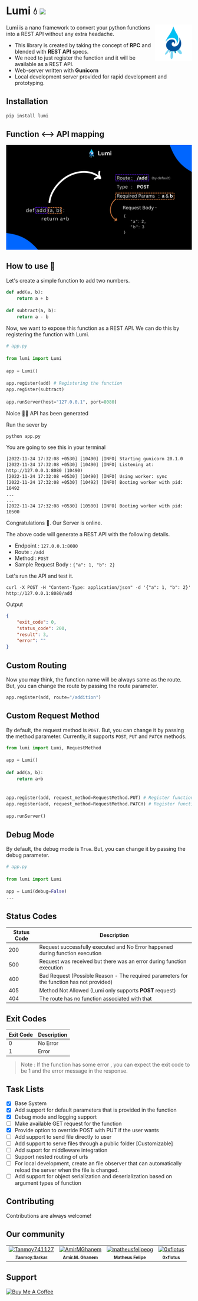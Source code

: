 # Lumi 💧 <a href="https://hits.seeyoufarm.com"><img src="https://hits.seeyoufarm.com/api/count/incr/badge.svg?url=https%3A%2F%2Fgithub.com%2FTanmoy741127%2Flumi&count_bg=%2379C83D&title_bg=%23555555&icon=&icon_color=%23E7E7E7&title=hits&edge_flat=false"/></a>

<img align="right" src="https://raw.githubusercontent.com/Tanmoy741127/cdn/main/lumi/lumi-logo.png" height="100px"/>

Lumi is a nano framework to convert your python functions into a REST API without any extra headache.

* This library is created by taking the concept of **RPC** and blended with **REST API** specs. 
* We need to just register the function and it will be available as a REST API. 
* Web-server written with **Gunicorn**
* Local development server provided for rapid development and prototyping.

## Installation

```bash
pip install lumi
```

## Function <--> API mapping
![function - API mapping](https://raw.githubusercontent.com/Tanmoy741127/cdn/main/lumi/function-api-map.png)


## How to use 🤔

Let's create a simple function to add two numbers.

```python
def add(a, b):
    return a + b

def subtract(a, b):
    return a - b
```

Now, we want to expose this function as a REST API. We can do this by registering the function with Lumi.

```python
# app.py

from lumi import Lumi

app = Lumi()

app.register(add) # Registering the function
app.register(subtract)

app.runServer(host="127.0.0.1", port=8080)
```

Noice 🎉🎉  API has been generated

Run the sever by
```
python app.py
```
You are going to see this in your terminal 
```
[2022-11-24 17:32:08 +0530] [10490] [INFO] Starting gunicorn 20.1.0
[2022-11-24 17:32:08 +0530] [10490] [INFO] Listening at: http://127.0.0.1:8080 (10490)
[2022-11-24 17:32:08 +0530] [10490] [INFO] Using worker: sync
[2022-11-24 17:32:08 +0530] [10492] [INFO] Booting worker with pid: 10492
...
...
[2022-11-24 17:32:08 +0530] [10500] [INFO] Booting worker with pid: 10500
```

Congratulations 👏. Our Server is online. 


The above code will generate a REST API with the following details.

- Endpoint : `127.0.0.1:8080`
- Route : `/add`
- Method : `POST`
- Sample Request Body : `{"a": 1, "b": 2}`

Let's run the API and test it.

```curl
curl -X POST -H "Content-Type: application/json" -d '{"a": 1, "b": 2}' http://127.0.0.1:8080/add
```

Output

```json
{
    "exit_code": 0, 
    "status_code": 200, 
    "result": 3, 
    "error": ""
}
```

## Custom Routing
Now you may think, the function name will be always same as the route. But, you can change the route by passing the route parameter.

```python
app.register(add, route="/addition")
```
## Custom Request Method
By default, the request method is `POST`. But, you can change it by passing the method parameter. Currently, it supports `POST`, `PUT` and `PATCH` methods.

```python
from lumi import Lumi, RequestMethod

app = Lumi()

def add(a, b):
    return a+b


app.register(add, request_method=RequestMethod.PUT) # Register function for PUT method
app.register(add, request_method=RequestMethod.PATCH) # Register function for PATCH method

app.runServer()
```

## Debug Mode
By default, the debug mode is `True`. But, you can change it by passing the debug parameter.

```python
# app.py

from lumi import Lumi

app = Lumi(debug=False)
...
```

## Status Codes

| Status Code | Description |
| --- | --- |
| 200 | Request successfully executed and No Error happened during function execution |
| 500 | Request was received but there was an error during function execution |
| 400 | Bad Request (Possible Reason - The required parameters for the function has not provided) |
| 405 | Method Not Allowed (Lumi only supports **POST** request) |
| 404 | The route has no function associated with that |


## Exit Codes
| Exit Code | Description |
| --- | --- |
| 0 | No Error |
| 1 | Error |

> Note : If the function has some error , you can expect the exit code to be 1 and the error message in the response.

## Task Lists
- [x] Base System
- [x] Add support for default parameters that is provided in the function
- [x] Debug mode  and logging support
- [ ] Make available GET request for the function
- [x] Provide option to override POST with PUT if the user wants
- [ ] Add support to send file directly to user
- [ ] Add support to serve files through a public folder [Customizable]
- [ ] Add suport for middleware integration
- [ ] Support nested routing of urls
- [ ] For local development, create an file observer that can automatically reload the server when the file is changed.
- [ ] Add support for object serialization and deserialization based on argument types of function

## Contributing

Contributions are always welcome!
## Our community

<!-- readme: contributors -start -->
<table>
<tr>
    <td align="center">
        <a href="https://github.com/Tanmoy741127">
            <img src="https://avatars.githubusercontent.com/u/57363826?v=4" width="100;" alt="Tanmoy741127"/>
            <br />
            <sub><b>Tanmoy Sarkar</b></sub>
        </a>
    </td>
    <td align="center">
        <a href="https://github.com/AmirMGhanem">
            <img src="https://avatars.githubusercontent.com/u/55459991?v=4" width="100;" alt="AmirMGhanem"/>
            <br />
            <sub><b>Amir M. Ghanem</b></sub>
        </a>
    </td>
    <td align="center">
        <a href="https://github.com/matheusfelipeog">
            <img src="https://avatars.githubusercontent.com/u/50463866?v=4" width="100;" alt="matheusfelipeog"/>
            <br />
            <sub><b>Matheus Felipe</b></sub>
        </a>
    </td>
    <td align="center">
        <a href="https://github.com/0xflotus">
            <img src="https://avatars.githubusercontent.com/u/26602940?v=4" width="100;" alt="0xflotus"/>
            <br />
            <sub><b>0xflotus</b></sub>
        </a>
    </td></tr>
</table>
<!-- readme: contributors -end -->

## Support
<a href="https://www.buymeacoffee.com/tanmoysarkar" target="_blank"><img src="https://cdn.buymeacoffee.com/buttons/v2/default-yellow.png" alt="Buy Me A Coffee" style="height: 60px !important;width: 217px !important;" ></a>
